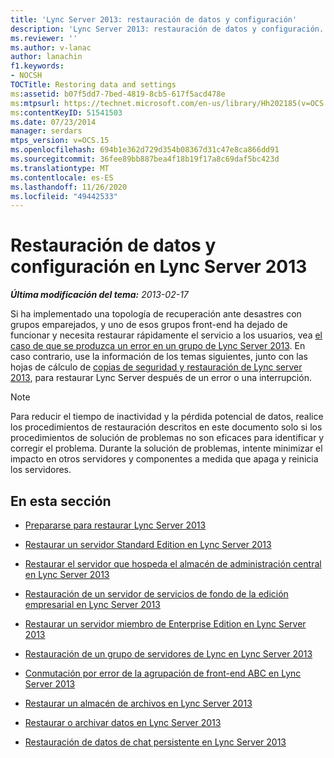 ```yaml
---
title: 'Lync Server 2013: restauración de datos y configuración'
description: 'Lync Server 2013: restauración de datos y configuración.'
ms.reviewer: ''
ms.author: v-lanac
author: lanachin
f1.keywords:
- NOCSH
TOCTitle: Restoring data and settings
ms:assetid: b07f5dd7-7bed-4819-8cb5-617f5acd478e
ms:mtpsurl: https://technet.microsoft.com/en-us/library/Hh202185(v=OCS.15)
ms:contentKeyID: 51541503
ms.date: 07/23/2014
manager: serdars
mtps_version: v=OCS.15
ms.openlocfilehash: 694b1e362d729d354b08367d31c47e8ca866dd91
ms.sourcegitcommit: 36fee89bb887bea4f18b19f17a8c69daf5bc423d
ms.translationtype: MT
ms.contentlocale: es-ES
ms.lasthandoff: 11/26/2020
ms.locfileid: "49442533"
---
```

# <a name="restoring-data-and-settings-in-lync-server-2013"></a>Restauración de datos y configuración en Lync Server 2013

<div data-xmlns="http://www.w3.org/1999/xhtml">

<div class="topic" data-xmlns="http://www.w3.org/1999/xhtml" data-msxsl="urn:schemas-microsoft-com:xslt" data-cs="https://msdn.microsoft.com/">

<div data-asp="https://msdn2.microsoft.com/asp">



</div>

<div id="mainSection">

<div id="mainBody">

<span> </span>

_**Última modificación del tema:** 2013-02-17_

Si ha implementado una topología de recuperación ante desastres con grupos emparejados, y uno de esos grupos front-end ha dejado de funcionar y necesita restaurar rápidamente el servicio a los usuarios, vea [el caso de que se produzca un error en un grupo de Lync Server 2013](lync-server-2013-failing-over-a-pool.md). En caso contrario, use la información de los temas siguientes, junto con las hojas de cálculo de [copias de seguridad y restauración de Lync server 2013](lync-server-2013-backup-and-restoration-worksheets.md), para restaurar Lync Server después de un error o una interrupción.

<div>


> [!NOTE]  
> Para reducir el tiempo de inactividad y la pérdida potencial de datos, realice los procedimientos de restauración descritos en este documento solo si los procedimientos de solución de problemas no son eficaces para identificar y corregir el problema. Durante la solución de problemas, intente minimizar el impacto en otros servidores y componentes a medida que apaga y reinicia los servidores.



</div>

<div>

## <a name="in-this-section"></a>En esta sección

  - [Prepararse para restaurar Lync Server 2013](lync-server-2013-preparing-to-restore-lync-server.md)

  - [Restaurar un servidor Standard Edition en Lync Server 2013](lync-server-2013-restoring-a-standard-edition-server.md)

  - [Restaurar el servidor que hospeda el almacén de administración central en Lync Server 2013](lync-server-2013-restoring-the-server-hosting-the-central-management-store.md)

  - [Restauración de un servidor de servicios de fondo de la edición empresarial en Lync Server 2013](lync-server-2013-restoring-an-enterprise-edition-back-end-server.md)

  - [Restaurar un servidor miembro de Enterprise Edition en Lync Server 2013](lync-server-2013-restoring-an-enterprise-edition-member-server.md)

  - [Restauración de un grupo de servidores de Lync en Lync Server 2013](lync-server-2013-restoring-a-lync-server-pool.md)

  - [Conmutación por error de la agrupación de front-end ABC en Lync Server 2013](lync-server-2013-performing-an-abc-front-end-pool-failover.md)

  - [Restaurar un almacén de archivos en Lync Server 2013](lync-server-2013-restoring-a-file-store.md)

  - [Restaurar o archivar datos en Lync Server 2013](lync-server-2013-restoring-monitoring-or-archiving-data.md)

  - [Restauración de datos de chat persistente en Lync Server 2013](lync-server-2013-restoring-persistent-chat-data.md)

</div>

</div>

<span> </span>

</div>

</div>

</div>

